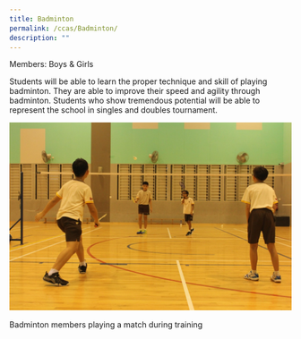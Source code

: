 ```yaml
---
title: Badminton
permalink: /ccas/Badminton/
description: ""
---
```

Members: Boys & Girls  

Students will be able to learn the proper technique and skill of playing badminton. They are able to improve their speed and agility through badminton. Students who show tremendous potential will be able to represent the school in singles and doubles tournament.

![](/images/Fuhua%20Experience/Student%20Development/CCA/Badminton/B1.jpg) 

Badminton members playing a match during training